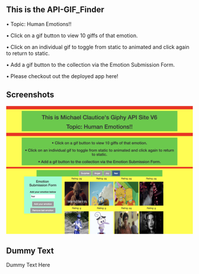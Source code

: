 ## This is the API-GIF_Finder

• Topic: Human Emotions!!

• Click on a gif button to view 10 giffs of that emotion.

• Click on an individual gif to toggle from static to animated and click again to return to static.

• Add a gif button to the collection via the Emotion Submission Form.

• Please checkout out the deployed app here!

## Screenshots

![screenshot](https://github.com/MichaelClautice/API-GIF_FInder/blob/master/screenshots/API-GIFF_Finder.png)

## Dummy Text

Dummy Text Here


